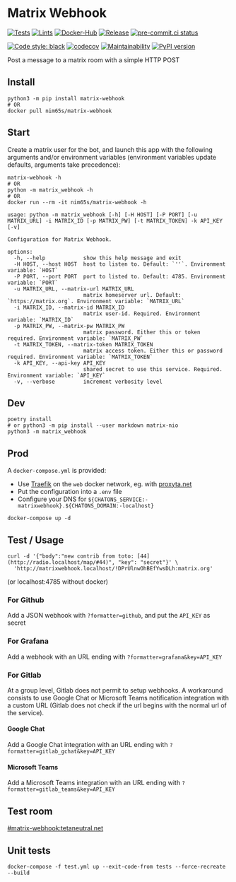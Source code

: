 # Matrix Webhook

[![Tests](https://github.com/nim65s/matrix-webhook/actions/workflows/test.yml/badge.svg)](https://github.com/nim65s/matrix-webhook/actions/workflows/test.yml)
[![Lints](https://github.com/nim65s/matrix-webhook/actions/workflows/lint.yml/badge.svg)](https://github.com/nim65s/matrix-webhook/actions/workflows/lint.yml)
[![Docker-Hub](https://github.com/nim65s/matrix-webhook/actions/workflows/docker-hub.yml/badge.svg)](https://hub.docker.com/r/nim65s/matrix-webhook)
[![Release](https://github.com/nim65s/matrix-webhook/actions/workflows/release.yml/badge.svg)](https://pypi.org/project/matrix-webhook/)
[![pre-commit.ci status](https://results.pre-commit.ci/badge/github/nim65s/matrix-webhook/master.svg)](https://results.pre-commit.ci/latest/github/nim65s/matrix-webhook/main)

[![Code style: black](https://img.shields.io/badge/code%20style-black-000000.svg)](https://github.com/psf/black)
[![codecov](https://codecov.io/gh/nim65s/matrix-webhook/branch/master/graph/badge.svg?token=BLGISGCYKG)](https://codecov.io/gh/nim65s/matrix-webhook)
[![Maintainability](https://api.codeclimate.com/v1/badges/a0783da8c0461fe95eaf/maintainability)](https://codeclimate.com/github/nim65s/matrix-webhook/maintainability)
[![PyPI version](https://badge.fury.io/py/matrix-webhook.svg)](https://badge.fury.io/py/matrix-webhook)

Post a message to a matrix room with a simple HTTP POST

## Install

```
python3 -m pip install matrix-webhook
# OR
docker pull nim65s/matrix-webhook
```

## Start

Create a matrix user for the bot, and launch this app with the following arguments and/or environment variables
(environment variables update defaults, arguments take precedence):

```
matrix-webhook -h
# OR
python -m matrix_webhook -h
# OR
docker run --rm -it nim65s/matrix-webhook -h
```

```
usage: python -m matrix_webhook [-h] [-H HOST] [-P PORT] [-u MATRIX_URL] -i MATRIX_ID [-p MATRIX_PW] [-t MATRIX_TOKEN] -k API_KEY [-v]

Configuration for Matrix Webhook.

options:
  -h, --help            show this help message and exit
  -H HOST, --host HOST  host to listen to. Default: `''`. Environment variable: `HOST`
  -P PORT, --port PORT  port to listed to. Default: 4785. Environment variable: `PORT`
  -u MATRIX_URL, --matrix-url MATRIX_URL
                        matrix homeserver url. Default: `https://matrix.org`. Environment variable: `MATRIX_URL`
  -i MATRIX_ID, --matrix-id MATRIX_ID
                        matrix user-id. Required. Environment variable: `MATRIX_ID`
  -p MATRIX_PW, --matrix-pw MATRIX_PW
                        matrix password. Either this or token required. Environment variable: `MATRIX_PW`
  -t MATRIX_TOKEN, --matrix-token MATRIX_TOKEN
                        matrix access token. Either this or password required. Environment variable: `MATRIX_TOKEN`
  -k API_KEY, --api-key API_KEY
                        shared secret to use this service. Required. Environment variable: `API_KEY`
  -v, --verbose         increment verbosity level
```


## Dev

```
poetry install
# or python3 -m pip install --user markdown matrix-nio
python3 -m matrix_webhook
```

## Prod

A `docker-compose.yml` is provided:

- Use [Traefik](https://traefik.io/) on the `web` docker network, eg. with
  [proxyta.net](https://framagit.org/oxyta.net/proxyta.net)
- Put the configuration into a `.env` file
- Configure your DNS for `${CHATONS_SERVICE:-matrixwebhook}.${CHATONS_DOMAIN:-localhost}`

```
docker-compose up -d
```

## Test / Usage

```
curl -d '{"body":"new contrib from toto: [44](http://radio.localhost/map/#44)", "key": "secret"}' \
  'http://matrixwebhook.localhost/!DPrUlnwOhBEfYwsDLh:matrix.org'
```
(or localhost:4785 without docker)

### For Github

Add a JSON webhook with `?formatter=github`, and put the `API_KEY` as secret

### For Grafana

Add a webhook with an URL ending with `?formatter=grafana&key=API_KEY`

### For Gitlab

At a group level, Gitlab does not permit to setup webhooks. A workaround consists to use Google
Chat or Microsoft Teams notification integration with a custom URL (Gitlab does not check if the url begins with the normal url of the service).

#### Google Chat

Add a Google Chat integration with an URL ending with `?formatter=gitlab_gchat&key=API_KEY`

#### Microsoft Teams

Add a Microsoft Teams integration with an URL ending with `?formatter=gitlab_teams&key=API_KEY`

## Test room

[#matrix-webhook:tetaneutral.net](https://matrix.to/#/!DPrUlnwOhBEfYwsDLh:matrix.org)

## Unit tests

```
docker-compose -f test.yml up --exit-code-from tests --force-recreate --build
```
